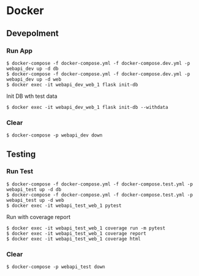 # Docker

## Devepolment

### Run App

```
$ docker-compose -f docker-compose.yml -f docker-compose.dev.yml -p webapi_dev up -d db
$ docker-compose -f docker-compose.yml -f docker-compose.dev.yml -p webapi_dev up -d web
$ docker exec -it webapi_dev_web_1 flask init-db
```

Init DB wth test data

```
$ docker exec -it webapi_dev_web_1 flask init-db --withdata
```

### Clear

```
$ docker-compose -p webapi_dev down
```

## Testing

### Run Test

```
$ docker-compose -f docker-compose.yml -f docker-compose.test.yml -p webapi_test up -d db
$ docker-compose -f docker-compose.yml -f docker-compose.test.yml -p webapi_test up -d web
$ docker exec -it webapi_test_web_1 pytest
```

Run with coverage report

```
$ docker exec -it webapi_test_web_1 coverage run -m pytest
$ docker exec -it webapi_test_web_1 coverage report
$ docker exec -it webapi_test_web_1 coverage html
```

### Clear

```
$ docker-compose -p webapi_test down
```
